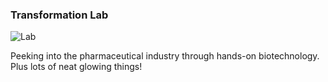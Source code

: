 ### Transformation Lab

![Lab][lab-photo]

[lab-photo]: http://quells.net/DP/proj/transformation_lab_sq.jpg

Peeking into the pharmaceutical industry through hands-on biotechnology. Plus lots of neat glowing things!